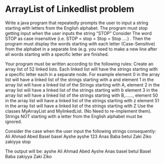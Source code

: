 # ArrayList of Linkedlist problem

Write a java program that repeatedly prompts the user to input a string starting with letters from the English alphabet. The program must stop getting input when the user inputs the string “STOP” Consider The word STOP as case insensitive (i.e. STOP = stop = Stop = Stop ….) . Then the program must display the words starting with each letter (Case-Sensitive) from the alphabet in a separate line (e.g. you need to make a new line after all words starting with a specific letter are finished. 

Your program must be written according to the following rules:
Create an array list of 52 linked lists. 
Each linked list will have the strings starting with a specific letter each in a separate node.  For example element 0 in the array list will have a linked list of the strings starting with a and element 1 in the array list will have a linked list of the Strings starting with  A, element 2 in the array list will have a linked list of the strings starting with b element 3 in the array list will have a linked list of the strings starting with B,……, element 50 in the array list will have a linked list of the strings starting with z element 51 in the array list will have a linked list of the strings starting with Z
Use the classes MyArrayList and MylinkedList. (No Need to re-implement them). 
Strings NOT starting with a letter from the English alphabet must be ignored.

Consider the case when the user input the following strings consequently:
Ali Ahmad Abed Basel basel Ayshe ayshe 123 Anas Baba betul Zaki Ziko zakiyya stop

The output will be:
ayshe
Ali Ahmad Abed Ayshe Anas
basel betul
Basel Baba
zakiyya
Zaki Ziko 
